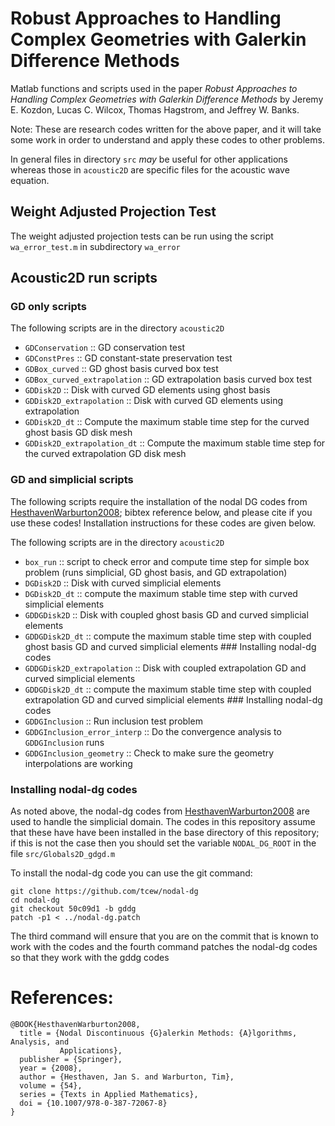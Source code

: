 # Robust Approaches to Handling Complex Geometries with Galerkin Difference Methods

Matlab functions and scripts used in the paper _Robust Approaches to Handling
Complex Geometries with Galerkin Difference Methods_ by Jeremy E. Kozdon, Lucas
C. Wilcox, Thomas Hagstrom, and Jeffrey W. Banks.

Note: These are research codes written for the above paper, and it will take
some work in order to understand and apply these codes to other problems.

In general files in directory `src` _may_ be useful for other applications
whereas those in `acoustic2D` are specific files for the acoustic wave equation.

## Weight Adjusted Projection Test
The weight adjusted projection tests can be run using the script
`wa_error_test.m` in subdirectory `wa_error`

## Acoustic2D run scripts

### GD only scripts
The following scripts are in the directory `acoustic2D`

  * `GDConservation` :: GD conservation test
  * `GDConstPres` :: GD constant-state preservation test
  * `GDBox_curved` :: GD ghost basis curved box test
  * `GDBox_curved_extrapolation` :: GD extrapolation basis curved box test
  * `GDDisk2D` :: Disk with curved GD elements using ghost basis
  * `GDDisk2D_extrapolation` :: Disk with curved GD elements using extrapolation
  * `GDDisk2D_dt` :: Compute the maximum stable time step for the curved ghost basis GD disk mesh
  * `GDDisk2D_extrapolation_dt` :: Compute the maximum stable time step for the curved extrapolation GD disk mesh

### GD and simplicial scripts
The following scripts require the installation of the nodal DG codes from
[HesthavenWarburton2008](http://dx.doi.org/10.1007/978-0-387-72067-8); bibtex
reference below, and please cite if you use these codes! Installation
instructions for these codes are given below.

The following scripts are in the directory `acoustic2D`

  * `box_run` :: script to check error and compute time step for simple box problem (runs simplicial, GD ghost basis, and GD extrapolation)
  * `DGDisk2D` :: Disk with curved simplicial elements
  * `DGDisk2D_dt` :: compute the maximum stable time step with curved simplicial elements
  * `GDDGDisk2D` :: Disk with coupled ghost basis GD and curved simplicial elements
  * `GDDGDisk2D_dt` :: compute the maximum stable time step with coupled ghost basis GD and curved simplicial elements ### Installing nodal-dg codes
  * `GDDGDisk2D_extrapolation` :: Disk with coupled extrapolation GD and curved simplicial elements
  * `GDDGDisk2D_dt` :: compute the maximum stable time step with coupled extrapolation GD and curved simplicial elements ### Installing nodal-dg codes
  * `GDDGInclusion` :: Run inclusion test problem
  * `GDDGInclusion_error_interp` :: Do the convergence analysis to `GDDGInclusion` runs
  * `GDDGInclusion_geometry` :: Check to make sure the geometry interpolations are working

### Installing nodal-dg codes
As noted above, the nodal-dg codes from
[HesthavenWarburton2008](http://dx.doi.org/10.1007/978-0-387-72067-8) are used
to handle the simplicial domain. The codes in this repository assume that these
have have been installed in the base directory of this repository; if this is
not the case then you should set the variable `NODAL_DG_ROOT` in the file
`src/Globals2D_gdgd.m`

To install the nodal-dg code you can use the git command:

```
git clone https://github.com/tcew/nodal-dg
cd nodal-dg
git checkout 50c09d1 -b gddg
patch -p1 < ../nodal-dg.patch
```

The third command will ensure that you are on the commit that is known to work
with the codes and the fourth command patches the nodal-dg codes so that they
work with the gddg codes

# References:
```
@BOOK{HesthavenWarburton2008,
  title = {Nodal Discontinuous {G}alerkin Methods: {A}lgorithms, Analysis, and
           Applications},
  publisher = {Springer},
  year = {2008},
  author = {Hesthaven, Jan S. and Warburton, Tim},
  volume = {54},
  series = {Texts in Applied Mathematics},
  doi = {10.1007/978-0-387-72067-8}
}
```
